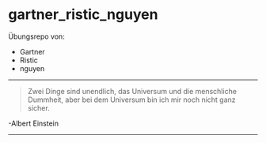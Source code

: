 gartner_ristic_nguyen
==============

Übungsrepo von:
- Gartner
- Ristic
- nguyen

*****
> Zwei Dinge sind unendlich, das Universum und die
> menschliche Dummheit, aber bei dem Universum bin
> ich mir noch nicht ganz sicher.

-Albert Einstein
*****
